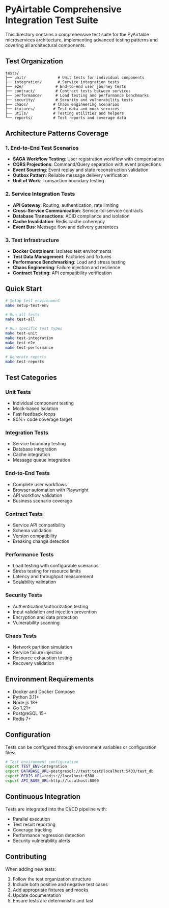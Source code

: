 # PyAirtable Comprehensive Integration Test Suite

This directory contains a comprehensive test suite for the PyAirtable microservices architecture, implementing advanced testing patterns and covering all architectural components.

## Test Organization

```
tests/
├── unit/              # Unit tests for individual components
├── integration/       # Service integration tests
├── e2e/              # End-to-end user journey tests
├── contract/         # Contract tests between services
├── performance/      # Load testing and performance benchmarks
├── security/         # Security and vulnerability tests
├── chaos/           # Chaos engineering scenarios
├── fixtures/        # Test data and mock services
├── utils/           # Testing utilities and helpers
└── reports/         # Test reports and coverage data
```

## Architecture Patterns Coverage

### 1. End-to-End Test Scenarios
- **SAGA Workflow Testing**: User registration workflow with compensation
- **CQRS Projections**: Command/Query separation with event projections
- **Event Sourcing**: Event replay and state reconstruction validation
- **Outbox Pattern**: Reliable message delivery verification
- **Unit of Work**: Transaction boundary testing

### 2. Service Integration Tests
- **API Gateway**: Routing, authentication, rate limiting
- **Cross-Service Communication**: Service-to-service contracts
- **Database Transactions**: ACID compliance and isolation
- **Cache Invalidation**: Redis cache coherency
- **Event Bus**: Message flow and delivery guarantees

### 3. Test Infrastructure
- **Docker Containers**: Isolated test environments
- **Test Data Management**: Factories and fixtures
- **Performance Benchmarking**: Load and stress testing
- **Chaos Engineering**: Failure injection and resilience
- **Contract Testing**: API compatibility verification

## Quick Start

```bash
# Setup test environment
make setup-test-env

# Run all tests
make test-all

# Run specific test types
make test-unit
make test-integration
make test-e2e
make test-performance

# Generate reports
make test-reports
```

## Test Categories

### Unit Tests
- Individual component testing
- Mock-based isolation
- Fast feedback loops
- 80%+ code coverage target

### Integration Tests
- Service boundary testing
- Database integration
- Cache integration
- Message queue integration

### End-to-End Tests
- Complete user workflows
- Browser automation with Playwright
- API workflow validation
- Business scenario coverage

### Contract Tests
- Service API compatibility
- Schema validation
- Version compatibility
- Breaking change detection

### Performance Tests
- Load testing with configurable scenarios
- Stress testing for resource limits
- Latency and throughput measurement
- Scalability validation

### Security Tests
- Authentication/authorization testing
- Input validation and injection prevention
- Encryption and data protection
- Vulnerability scanning

### Chaos Tests
- Network partition simulation
- Service failure injection
- Resource exhaustion testing
- Recovery validation

## Environment Requirements

- Docker and Docker Compose
- Python 3.11+
- Node.js 18+
- Go 1.21+
- PostgreSQL 15+
- Redis 7+

## Configuration

Tests can be configured through environment variables or configuration files:

```bash
# Test environment configuration
export TEST_ENV=integration
export DATABASE_URL=postgresql://test:test@localhost:5433/test_db
export REDIS_URL=redis://localhost:6380
export API_BASE_URL=http://localhost:8000
```

## Continuous Integration

Tests are integrated into the CI/CD pipeline with:
- Parallel execution
- Test result reporting
- Coverage tracking
- Performance regression detection
- Security vulnerability alerts

## Contributing

When adding new tests:
1. Follow the test organization structure
2. Include both positive and negative test cases
3. Add appropriate fixtures and mocks
4. Update documentation
5. Ensure tests are deterministic and fast